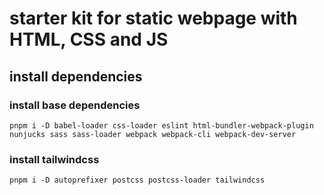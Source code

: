 # starter kit for static webpage with HTML, CSS and JS

## install dependencies

### install base dependencies
`pnpm i -D babel-loader css-loader eslint html-bundler-webpack-plugin nunjucks sass sass-loader webpack webpack-cli webpack-dev-server`

### install tailwindcss
`pnpm i -D autoprefixer postcss postcss-loader tailwindcss`